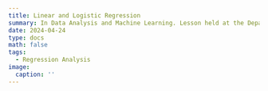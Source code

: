 ```yaml
---
title: Linear and Logistic Regression
summary: In Data Analysis and Machine Learning. Lesson held at the Department of Interpreting and Translation, University of Bologna.
date: 2024-04-24
type: docs
math: false
tags:
  - Regression Analysis
image:
  caption: ''
---
```

